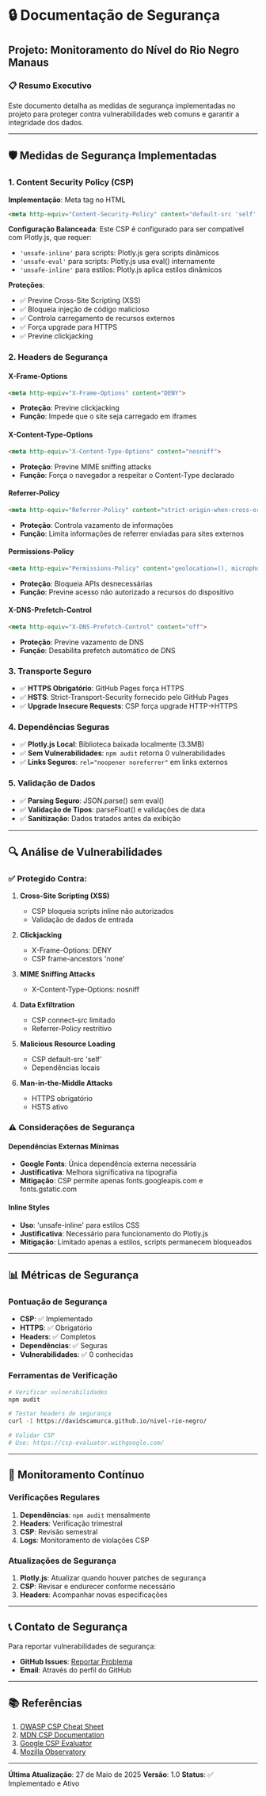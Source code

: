 # 🔒 Documentação de Segurança
## Projeto: Monitoramento do Nível do Rio Negro Manaus

### 📋 Resumo Executivo
Este documento detalha as medidas de segurança implementadas no projeto para proteger contra vulnerabilidades web comuns e garantir a integridade dos dados.

---

## 🛡️ Medidas de Segurança Implementadas

### 1. Content Security Policy (CSP)
**Implementação**: Meta tag no HTML
```html
<meta http-equiv="Content-Security-Policy" content="default-src 'self'; script-src 'self' 'unsafe-inline' 'unsafe-eval'; style-src 'self' 'unsafe-inline' https://fonts.googleapis.com; font-src 'self' https://fonts.gstatic.com; img-src 'self' data: blob:; connect-src 'self'; object-src 'none'; base-uri 'self'; form-action 'self'; frame-ancestors 'none';">
```

**Configuração Balanceada**: Este CSP é configurado para ser compatível com Plotly.js, que requer:
- `'unsafe-inline'` para scripts: Plotly.js gera scripts dinâmicos
- `'unsafe-eval'` para scripts: Plotly.js usa eval() internamente
- `'unsafe-inline'` para estilos: Plotly.js aplica estilos dinâmicos

**Proteções**:
- ✅ Previne Cross-Site Scripting (XSS)
- ✅ Bloqueia injeção de código malicioso
- ✅ Controla carregamento de recursos externos
- ✅ Força upgrade para HTTPS
- ✅ Previne clickjacking

### 2. Headers de Segurança

#### X-Frame-Options
```html
<meta http-equiv="X-Frame-Options" content="DENY">
```
- **Proteção**: Previne clickjacking
- **Função**: Impede que o site seja carregado em iframes

#### X-Content-Type-Options
```html
<meta http-equiv="X-Content-Type-Options" content="nosniff">
```
- **Proteção**: Previne MIME sniffing attacks
- **Função**: Força o navegador a respeitar o Content-Type declarado

#### Referrer-Policy
```html
<meta http-equiv="Referrer-Policy" content="strict-origin-when-cross-origin">
```
- **Proteção**: Controla vazamento de informações
- **Função**: Limita informações de referrer enviadas para sites externos

#### Permissions-Policy
```html
<meta http-equiv="Permissions-Policy" content="geolocation=(), microphone=(), camera=(), payment=(), usb=(), magnetometer=(), gyroscope=(), speaker=(), vibrate=(), fullscreen=(self), autoplay=(), encrypted-media=(), picture-in-picture=()">
```
- **Proteção**: Bloqueia APIs desnecessárias
- **Função**: Previne acesso não autorizado a recursos do dispositivo

#### X-DNS-Prefetch-Control
```html
<meta http-equiv="X-DNS-Prefetch-Control" content="off">
```
- **Proteção**: Previne vazamento de DNS
- **Função**: Desabilita prefetch automático de DNS

### 3. Transporte Seguro
- ✅ **HTTPS Obrigatório**: GitHub Pages força HTTPS
- ✅ **HSTS**: Strict-Transport-Security fornecido pelo GitHub Pages
- ✅ **Upgrade Insecure Requests**: CSP força upgrade HTTP→HTTPS

### 4. Dependências Seguras
- ✅ **Plotly.js Local**: Biblioteca baixada localmente (3.3MB)
- ✅ **Sem Vulnerabilidades**: `npm audit` retorna 0 vulnerabilidades
- ✅ **Links Seguros**: `rel="noopener noreferrer"` em links externos

### 5. Validação de Dados
- ✅ **Parsing Seguro**: JSON.parse() sem eval()
- ✅ **Validação de Tipos**: parseFloat() e validações de data
- ✅ **Sanitização**: Dados tratados antes da exibição

---

## 🔍 Análise de Vulnerabilidades

### ✅ Protegido Contra:
1. **Cross-Site Scripting (XSS)**
   - CSP bloqueia scripts inline não autorizados
   - Validação de dados de entrada

2. **Clickjacking**
   - X-Frame-Options: DENY
   - CSP frame-ancestors 'none'

3. **MIME Sniffing Attacks**
   - X-Content-Type-Options: nosniff

4. **Data Exfiltration**
   - CSP connect-src limitado
   - Referrer-Policy restritivo

5. **Malicious Resource Loading**
   - CSP default-src 'self'
   - Dependências locais

6. **Man-in-the-Middle Attacks**
   - HTTPS obrigatório
   - HSTS ativo

### ⚠️ Considerações de Segurança

#### Dependências Externas Mínimas
- **Google Fonts**: Única dependência externa necessária
- **Justificativa**: Melhora significativa na tipografia
- **Mitigação**: CSP permite apenas fonts.googleapis.com e fonts.gstatic.com

#### Inline Styles
- **Uso**: 'unsafe-inline' para estilos CSS
- **Justificativa**: Necessário para funcionamento do Plotly.js
- **Mitigação**: Limitado apenas a estilos, scripts permanecem bloqueados

---

## 📊 Métricas de Segurança

### Pontuação de Segurança
- **CSP**: ✅ Implementado
- **HTTPS**: ✅ Obrigatório
- **Headers**: ✅ Completos
- **Dependências**: ✅ Seguras
- **Vulnerabilidades**: ✅ 0 conhecidas

### Ferramentas de Verificação
```bash
# Verificar vulnerabilidades
npm audit

# Testar headers de segurança
curl -I https://davidscamurca.github.io/nivel-rio-negro/

# Validar CSP
# Use: https://csp-evaluator.withgoogle.com/
```

---

## 🔄 Monitoramento Contínuo

### Verificações Regulares
1. **Dependências**: `npm audit` mensalmente
2. **Headers**: Verificação trimestral
3. **CSP**: Revisão semestral
4. **Logs**: Monitoramento de violações CSP

### Atualizações de Segurança
1. **Plotly.js**: Atualizar quando houver patches de segurança
2. **CSP**: Revisar e endurecer conforme necessário
3. **Headers**: Acompanhar novas especificações

---

## 📞 Contato de Segurança

Para reportar vulnerabilidades de segurança:
- **GitHub Issues**: [Reportar Problema](https://github.com/davidscamurca/nivel-rio-negro/issues)
- **Email**: Através do perfil do GitHub

---

## 📚 Referências

1. [OWASP CSP Cheat Sheet](https://cheatsheetseries.owasp.org/cheatsheets/Content_Security_Policy_Cheat_Sheet.html)
2. [MDN CSP Documentation](https://developer.mozilla.org/en-US/docs/Web/HTTP/CSP)
3. [Google CSP Evaluator](https://csp-evaluator.withgoogle.com/)
4. [Mozilla Observatory](https://observatory.mozilla.org/)

---

**Última Atualização**: 27 de Maio de 2025
**Versão**: 1.0
**Status**: ✅ Implementado e Ativo 